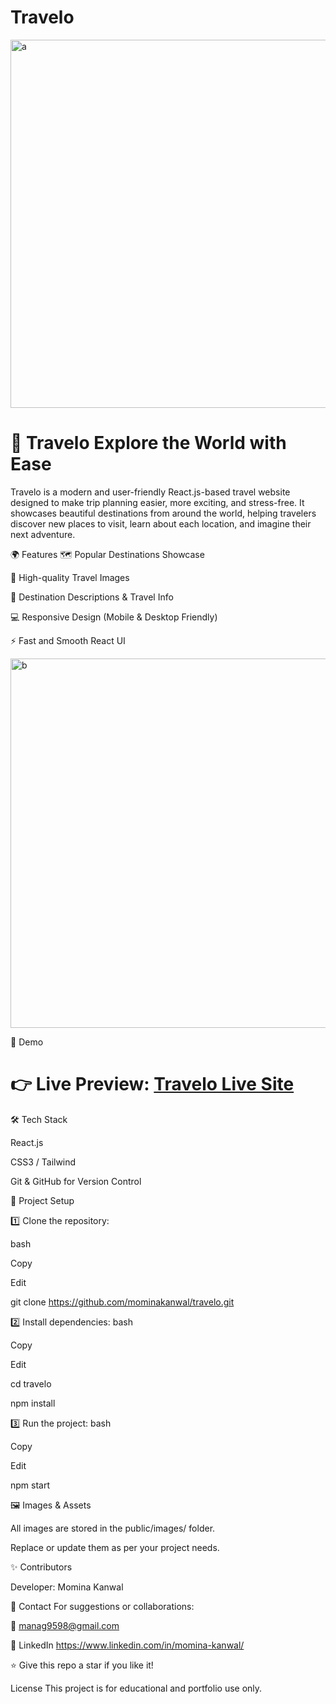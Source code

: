 # Travelo


<img width="1343" height="589" alt="a" src="https://github.com/user-attachments/assets/77fa0a2d-2726-483c-baa5-56f9083e9f16" />





# 🧳 Travelo   Explore the World with Ease

Travelo is a modern and user-friendly React.js-based travel website designed to make trip planning easier, more exciting, and stress-free. It showcases beautiful destinations from around the world, helping travelers discover new places to visit, learn about each location, and imagine their next adventure.

🌍 Features
🗺️ Popular Destinations Showcase

📸 High-quality Travel Images

📝 Destination Descriptions & Travel Info

💻 Responsive Design (Mobile & Desktop Friendly)

⚡ Fast and Smooth React UI



<img width="1352" height="591" alt="b" src="https://github.com/user-attachments/assets/44c60cdc-da1f-4f86-8f2c-df483d564e52" />







🚀 Demo
# 👉 Live Preview: [Travelo Live Site](https://travelo-a-travel-website-2deo.vercel.app/)

🛠️ Tech Stack

React.js


CSS3 / Tailwind 


Git & GitHub for Version Control

📂 Project Setup

1️⃣ Clone the repository:

bash

Copy

Edit

git clone https://github.com/mominakanwal/travelo.git

2️⃣ Install dependencies:
bash

Copy

Edit

cd travelo

npm install

3️⃣ Run the project:
bash

Copy

Edit

npm start

🖼️ Images & Assets

All images are stored in the public/images/ folder.

Replace or update them as per your project needs.

✨ Contributors

Developer: Momina Kanwal

📧 Contact
For suggestions or collaborations:

📩 manag9598@gmail.com

🔗 LinkedIn  https://www.linkedin.com/in/momina-kanwal/

⭐ Give this repo a star if you like it!

License
This project is for educational and portfolio use only.

